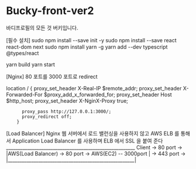 # Bucky-front-ver2
바디프로필의 모든 것 버키입니다.


[필수 설치]
sudo npm install --save init -y
sudo npm install --save react react-dom next 
sudo npm install yarn -g
yarn add --dev typescript @types/react

yarn build 
yarn start


[Nginx]
80 포트를 3000 포트로 redirect 

location / {
          proxy_set_header X-Real-IP $remote_addr;
          proxy_set_header X-Forwarded-For $proxy_add_x_forwarded_for;
          proxy_set_header Host $http_host;
          proxy_set_header X-NginX-Proxy true;

          proxy_pass http://127.0.0.1:3000/;
          proxy_redirect off;
        }


[Load Balancer]
Nginx 웹 서버에서 로드 밸런싱을 사용하지 않고 
AWS ELB 를 통해서 Application Load Balancer 를 사용하며 ELB 에서 
SSL 을 붙여 준다 
                        _______________________________________________________
Client  ->   80 port -> |AWS(Load Balancer) -> 80 port -> AWS(EC2) -- 3000port |
        ->  443 port -> |______________________________________________________|